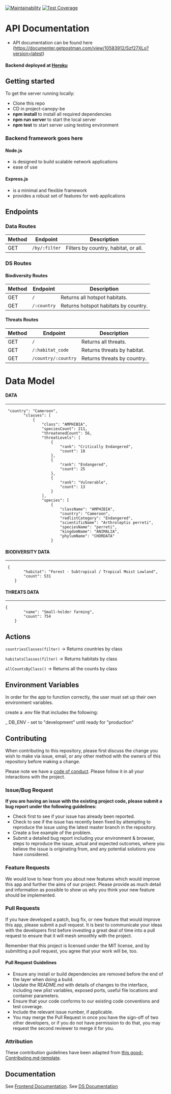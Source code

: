 [![Maintainability](https://api.codeclimate.com/v1/badges/e3a4b7ce6158bc66ca58/maintainability)](https://codeclimate.com/github/Lambda-School-Labs/project-canopy-be/maintainability)
[![Test Coverage](https://api.codeclimate.com/v1/badges/e3a4b7ce6158bc66ca58/test_coverage)](https://codeclimate.com/github/Lambda-School-Labs/project-canopy-be/test_coverage)

# API Documentation

- API documentation can be found here (https://documenter.getpostman.com/view/10583912/Szf27XLo?version=latest)

#### Backend deployed at [Heroku](https://projectcanopybackend.herokuapp.com) <br>

## Getting started

To get the server running locally:

- Clone this repo
- CD in project-canopy-be
- **npm install** to install all required dependencies
- **npm run server** to start the local server
- **npm test** to start server using testing environment

### Backend framework goes here

#### Node.js

- is designed to build scalable network applications
- ease of use

#### Express.js

- is a minimal and flexible framework
- provides a robust set of features for web applications

## Endpoints

### Data Routes

| Method | Endpoint      | Description                          |
| ------ | ------------- | ------------------------------------ |
| GET    | `/by/:filter` | Filters by country, habitat, or all. |

### DS Routes

#### Biodiversity Routes

| Method | Endpoint    | Description                          |
| ------ | ----------- | ------------------------------------ |
| GET    | `/`         | Returns all hotspot habitats.        |
| GET    | `/:country` | Returns hotspot habitats by country. |

#### Threats Routes

| Method | Endpoint            | Description                 |
| ------ | ------------------- | --------------------------- |
| GET    | `/`                 | Returns all threats.        |
| GET    | `/:habitat_code`    | Returns threats by habitat. |
| GET    | `/country/:country` | Returns threats by country. |

# Data Model

#### DATA

---

```
 "country": "Cameroon",
        "classes": [
            {
                "class": "AMPHIBIA",
                "speciesCount": 211,
                "threatenedCount": 56,
                "threatLevels": [
                    {
                        "rank": "Critically Endangered",
                        "count": 18
                    },
                    {
                        "rank": "Endangered",
                        "count": 25
                    },
                    {
                        "rank": "Vulnerable",
                        "count": 13
                    }
                ],
                "species": [
                    {
                        "className": "AMPHIBIA",
                        "country": "Cameroon",
                        "redlistCategory": "Endangered",
                        "scientificName": "Arthroleptis perreti",
                        "speciesName": "perreti",
                        "kingdomName": "ANIMALIA",
                        "phylumName": "CHORDATA"
                    }
```

#### BIODIVERSITY DATA

---

```
 {
        "habitat": "Forest - Subtropical / Tropical Moist Lowland",
        "count": 531
    }
```

#### THREATS DATA

---

```
{
        "name": "Small-holder farming",
        "count": 754
    }
```

## Actions

`countriesClasses(filter)` -> Returns countries by class

`habitatsClasses(filter)` -> Returns habitats by class

`allCountsByClass()` -> Returns all the counts by class

## Environment Variables

In order for the app to function correctly, the user must set up their own environment variables.

create a .env file that includes the following:

\_ DB_ENV - set to "development" until ready for "production"

## Contributing

When contributing to this repository, please first discuss the change you wish to make via issue, email, or any other method with the owners of this repository before making a change.

Please note we have a [code of conduct](./code_of_conduct.md). Please follow it in all your interactions with the project.

### Issue/Bug Request

**If you are having an issue with the existing project code, please submit a bug report under the following guidelines:**

- Check first to see if your issue has already been reported.
- Check to see if the issue has recently been fixed by attempting to reproduce the issue using the latest master branch in the repository.
- Create a live example of the problem.
- Submit a detailed bug report including your environment & browser, steps to reproduce the issue, actual and expected outcomes, where you believe the issue is originating from, and any potential solutions you have considered.

### Feature Requests

We would love to hear from you about new features which would improve this app and further the aims of our project. Please provide as much detail and information as possible to show us why you think your new feature should be implemented.

### Pull Requests

If you have developed a patch, bug fix, or new feature that would improve this app, please submit a pull request. It is best to communicate your ideas with the developers first before investing a great deal of time into a pull request to ensure that it will mesh smoothly with the project.

Remember that this project is licensed under the MIT license, and by submitting a pull request, you agree that your work will be, too.

#### Pull Request Guidelines

- Ensure any install or build dependencies are removed before the end of the layer when doing a build.
- Update the README.md with details of changes to the interface, including new plist variables, exposed ports, useful file locations and container parameters.
- Ensure that your code conforms to our existing code conventions and test coverage.
- Include the relevant issue number, if applicable.
- You may merge the Pull Request in once you have the sign-off of two other developers, or if you do not have permission to do that, you may request the second reviewer to merge it for you.

### Attribution

These contribution guidelines have been adapted from [this good-Contributing.md-template](https://gist.github.com/PurpleBooth/b24679402957c63ec426).

## Documentation

See [Frontend Documentation](https://github.com/Lambda-School-Labs/project-canopy-fe).
See [DS Documentation](https://github.com/Lambda-School-Labs/project-canopy-ds)
